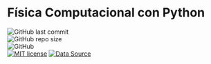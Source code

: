 # Física Computacional con Python
![GitHub last commit](https://img.shields.io/github/last-commit/jaflonu/Space-Apps-Challenge-2019?style=for-the-badge) <br>
![GitHub repo size](https://img.shields.io/github/repo-size/jaflonu/Space-Apps-Challenge-2019?style=for-the-badge) <br>
![GitHub](https://img.shields.io/github/license/jaflonu/Space-Apps-Challenge-2019?style=for-the-badge) <br>
[![MIT license](https://img.shields.io/badge/License-MIT-blue.svg?style=for-the-badge&logo=appveyor)](https://opensource.org/licenses/MIT)
[![Data Source](https://img.shields.io/badge/Open-Colab-orange?style=for-the-badge&logo=appveyor)](https://bit.ly/2xvKMKg)
